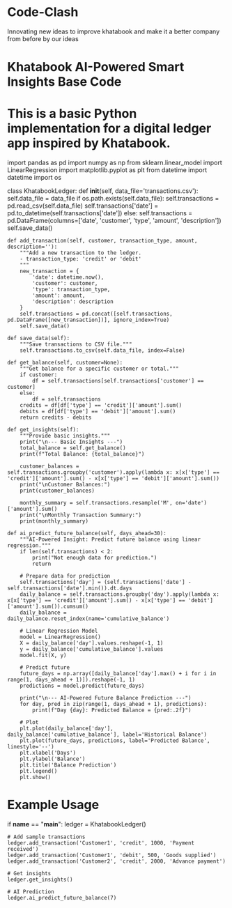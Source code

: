 # Code-Clash
Innovating new ideas to improve khatabook and make it a better company from before by our ideas
# Khatabook AI-Powered Smart Insights Base Code
# This is a basic Python implementation for a digital ledger app inspired by Khatabook.

import pandas as pd
import numpy as np
from sklearn.linear_model import LinearRegression
import matplotlib.pyplot as plt
from datetime import datetime
import os

class KhatabookLedger:
    def __init__(self, data_file='transactions.csv'):
        self.data_file = data_file
        if os.path.exists(self.data_file):
            self.transactions = pd.read_csv(self.data_file)
            self.transactions['date'] = pd.to_datetime(self.transactions['date'])
        else:
            self.transactions = pd.DataFrame(columns=['date', 'customer', 'type', 'amount', 'description'])
            self.save_data()

    def add_transaction(self, customer, transaction_type, amount, description=''):
        """Add a new transaction to the ledger.
        - transaction_type: 'credit' or 'debit'
        """
        new_transaction = {
            'date': datetime.now(),
            'customer': customer,
            'type': transaction_type,
            'amount': amount,
            'description': description
        }
        self.transactions = pd.concat([self.transactions, pd.DataFrame([new_transaction])], ignore_index=True)
        self.save_data()

    def save_data(self):
        """Save transactions to CSV file."""
        self.transactions.to_csv(self.data_file, index=False)

    def get_balance(self, customer=None):
        """Get balance for a specific customer or total."""
        if customer:
            df = self.transactions[self.transactions['customer'] == customer]
        else:
            df = self.transactions
        credits = df[df['type'] == 'credit']['amount'].sum()
        debits = df[df['type'] == 'debit']['amount'].sum()
        return credits - debits

    def get_insights(self):
        """Provide basic insights."""
        print("\n--- Basic Insights ---")
        total_balance = self.get_balance()
        print(f"Total Balance: {total_balance}")

        customer_balances = self.transactions.groupby('customer').apply(lambda x: x[x['type'] == 'credit']['amount'].sum() - x[x['type'] == 'debit']['amount'].sum())
        print("\nCustomer Balances:")
        print(customer_balances)

        monthly_summary = self.transactions.resample('M', on='date')['amount'].sum()
        print("\nMonthly Transaction Summary:")
        print(monthly_summary)

    def ai_predict_future_balance(self, days_ahead=30):
        """AI-Powered Insight: Predict future balance using linear regression."""
        if len(self.transactions) < 2:
            print("Not enough data for prediction.")
            return

        # Prepare data for prediction
        self.transactions['day'] = (self.transactions['date'] - self.transactions['date'].min()).dt.days
        daily_balance = self.transactions.groupby('day').apply(lambda x: x[x['type'] == 'credit']['amount'].sum() - x[x['type'] == 'debit']['amount'].sum()).cumsum()
        daily_balance = daily_balance.reset_index(name='cumulative_balance')

        # Linear Regression Model
        model = LinearRegression()
        X = daily_balance['day'].values.reshape(-1, 1)
        y = daily_balance['cumulative_balance'].values
        model.fit(X, y)

        # Predict future
        future_days = np.array([daily_balance['day'].max() + i for i in range(1, days_ahead + 1)]).reshape(-1, 1)
        predictions = model.predict(future_days)

        print("\n--- AI-Powered Future Balance Prediction ---")
        for day, pred in zip(range(1, days_ahead + 1), predictions):
            print(f"Day {day}: Predicted Balance = {pred:.2f}")

        # Plot
        plt.plot(daily_balance['day'], daily_balance['cumulative_balance'], label='Historical Balance')
        plt.plot(future_days, predictions, label='Predicted Balance', linestyle='--')
        plt.xlabel('Days')
        plt.ylabel('Balance')
        plt.title('Balance Prediction')
        plt.legend()
        plt.show()

# Example Usage
if __name__ == "__main__":
    ledger = KhatabookLedger()

    # Add sample transactions
    ledger.add_transaction('Customer1', 'credit', 1000, 'Payment received')
    ledger.add_transaction('Customer1', 'debit', 500, 'Goods supplied')
    ledger.add_transaction('Customer2', 'credit', 2000, 'Advance payment')

    # Get insights
    ledger.get_insights()

    # AI Prediction
    ledger.ai_predict_future_balance(7)

